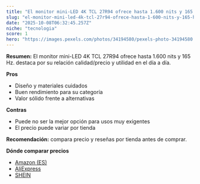```yaml
---
title: "El monitor mini-LED 4K TCL 27R94 ofrece hasta 1.600 nits y 165 Hz."
slug: "el-monitor-mini-led-4k-tcl-27r94-ofrece-hasta-1-600-nits-y-165-hz"
date: "2025-10-08T06:32:45.257Z"
niche: "tecnologia"
score: 1
hero: "https://images.pexels.com/photos/34194580/pexels-photo-34194580.jpeg?auto=compress&cs=tinysrgb&fit=crop&h=627&w=1200&auto=compress&cs=tinysrgb&w=1200&h=675&fit=crop"
---
```


**Resumen:** El monitor mini-LED 4K TCL 27R94 ofrece hasta 1.600 nits y 165 Hz. destaca por su relación calidad/precio y utilidad en el día a día.

**Pros**
- Diseño y materiales cuidados
- Buen rendimiento para su categoría
- Valor sólido frente a alternativas

**Contras**
- Puede no ser la mejor opción para usos muy exigentes
- El precio puede variar por tienda

**Recomendación:** compara precio y reseñas por tienda antes de comprar.

**Dónde comparar precios**
- [Amazon (ES)](https://www.amazon.es/s?k=El%20monitor%20mini-LED%204K%20TCL%2027R94%20ofrece%20hasta%201.600%20nits%20y%20165%20Hz.&tag=teknovashop25-21)
- [AliExpress](https://www.aliexpress.com/wholesale?SearchText=El%20monitor%20mini-LED%204K%20TCL%2027R94%20ofrece%20hasta%201.600%20nits%20y%20165%20Hz.)
- [SHEIN](https://www.shein.com/pdsearch/El%20monitor%20mini-LED%204K%20TCL%2027R94%20ofrece%20hasta%201.600%20nits%20y%20165%20Hz.)